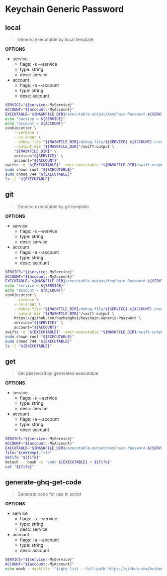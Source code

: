 # Keychain Generic Password

## local

> Generic executable by local template

<!-- markdownlint-disable MD036 -->

**OPTIONS**

- service
  - flags: -s --service
  - type: string
  - desc: service
- account
  - flags: -a --account
  - type: string
  - desc: account

<!-- markdownlint-enable MD036 -->

```bash
SERVICE="${service:-MyService}"
ACCOUNT="${account:-MyAccount}"
EXECUTABLE="${MASKFILE_DIR}/executable-output/KeyChain-Password-${SERVICE}-${ACCOUNT}"
echo "service = ${SERVICE}"
echo "account = ${ACCOUNT}"
cookiecutter \
    --verbose \
    --no-input \
    --debug-file "${MASKFILE_DIR}/debug-file/${SERVICE}-${ACCOUNT}.create.debug.txt" \
    --output-dir "${MASKFILE_DIR}"/swift-output \
    "${MASKFILE_DIR}" \
    service="${SERVICE}" \
    account="${ACCOUNT}"
swiftc -o "${EXECUTABLE}" -emit-executable "${MASKFILE_DIR}/swift-output/${SERVICE}-${ACCOUNT}/KeyChain-Password-${SERVICE}-${ACCOUNT}.swift"
sudo chown root "${EXECUTABLE}"
sudo chmod 744 "${EXECUTABLE}"
ls -l "${EXECUTABLE}"
```

## git

> Generic executable by git template

<!-- markdownlint-disable MD036 -->

**OPTIONS**

- service
  - flags: -s --service
  - type: string
  - desc: service
- account
  - flags: -a --account
  - type: string
  - desc: account

<!-- markdownlint-enable MD036 -->

```bash
SERVICE="${service:-MyService}"
ACCOUNT="${account:-MyAccount}"
EXECUTABLE="${MASKFILE_DIR}/executable-output/KeyChain-Password-${SERVICE}-${ACCOUNT}"
echo "service = ${SERVICE}"
echo "account = ${ACCOUNT}"
cookiecutter \
    --verbose \
    --no-input \
    --debug-file "${MASKFILE_DIR}/debug-file/${SERVICE}-${ACCOUNT}.create.debug.txt" \
    --output-dir "${MASKFILE_DIR}"/swift-output \
    https://github.com/huzhenghui/Keychain-Generic-Password \
    service="${SERVICE}" \
    account="${ACCOUNT}"
swiftc -o "${EXECUTABLE}" -emit-executable "${MASKFILE_DIR}/swift-output/${SERVICE}-${ACCOUNT}/KeyChain-Password-${SERVICE}-${ACCOUNT}.swift"
sudo chown root "${EXECUTABLE}"
sudo chmod 744 "${EXECUTABLE}"
ls -l "${EXECUTABLE}"
```

## get

> Get password by generated executable

<!-- markdownlint-disable MD036 -->

**OPTIONS**

- service
  - flags: -s --service
  - type: string
  - desc: service
- account
  - flags: -a --account
  - type: string
  - desc: account

<!-- markdownlint-enable MD036 -->

```bash
SERVICE="${service:-MyService}"
ACCOUNT="${account:-MyAccount}"
EXECUTABLE="${MASKFILE_DIR}/executable-output/KeyChain-Password-${SERVICE}-${ACCOUNT}"
fifo="$(mktemp).fifo"
mkfifo "${fifo}"
detach -- bash -c "sudo ${EXECUTABLE} > ${fifo}"
cat "${fifo}"
```

## generate-ghq-get-code

> Generate code for use in script

<!-- markdownlint-disable MD036 -->

**OPTIONS**

- service
  - flags: -s --service
  - type: string
  - desc: service
- account
  - flags: -a --account
  - type: string
  - desc: account

<!-- markdownlint-enable MD036 -->

```bash
SERVICE="${service:-MyService}"
ACCOUNT="${account:-MyAccount}"
echo mask --maskfile '"$(ghq list --full-path https://github.com/huzhenghui/Keychain-Generic-Password)/maskfile.md"' get --service "${SERVICE}" --account "${ACCOUNT}"
```

